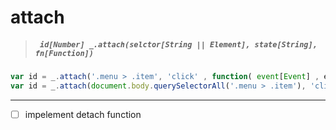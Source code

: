 # attach
> ##### ``` id[Number] _.attach(selctor[String || Element], state[String], fn[Function])```

```javascript
var id = _.attach('.menu > .item', 'click' , function( event[Event] , el[Element] ){});
var id = _.attach(document.body.querySelectorAll('.menu > .item'), 'click' , function( event[Event] , el[Element] ){});
```
----------------------------------------------------
- [ ] impelement detach function
